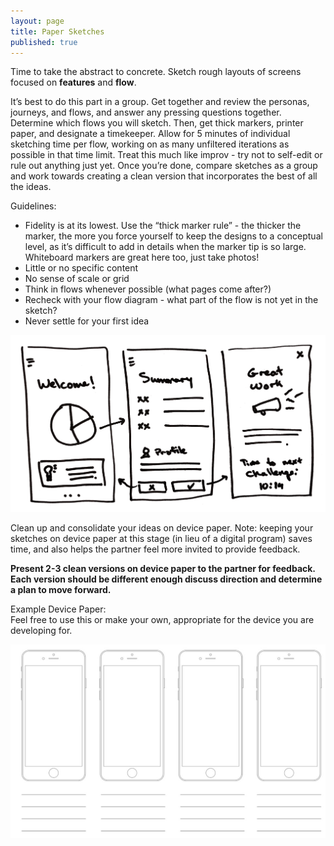 ```yaml
---
layout: page
title: Paper Sketches
published: true
---
```


Time to take the abstract to concrete. Sketch rough layouts of screens focused on **features** and **flow**.

It’s best to do this part in a group. Get together and review the personas, journeys, and flows, and answer any pressing questions together. Determine which flows you will sketch. Then, get thick markers, printer paper, and designate a timekeeper. Allow for 5 minutes of individual sketching time per flow, working on as many unfiltered iterations as possible in that time limit. Treat this much like improv - try not to self-edit or rule out anything just yet. Once you’re done, compare sketches as a group and work towards creating a clean version that incorporates the best of all the ideas.

Guidelines:
* Fidelity is at its lowest. Use the “thick marker rule” - the thicker the marker, the more you force yourself to keep the designs to a conceptual level, as it’s difficult to add in details when the marker tip is so large. Whiteboard markers are great here too, just take photos!
* Little or no specific content
* No sense of scale or grid
* Think in flows whenever possible (what pages come after?)
* Recheck with your flow diagram - what part of the flow is not yet in the sketch?
* Never settle for your first idea


![](img/papersketch.png)


Clean up and consolidate your ideas on device paper. Note: keeping your sketches on device paper at this stage (in lieu of a digital program) saves time, and also helps the partner feel more invited to provide feedback.

**Present 2-3 clean versions on device paper to the partner for feedback. Each version should be different enough discuss direction and determine a plan to move forward.**

Example Device Paper:
<br>
Feel free to use this or make your own, appropriate for the device you are developing for.

[![](img/devicepaper.jpg)](img/devicepaper.pdf)
